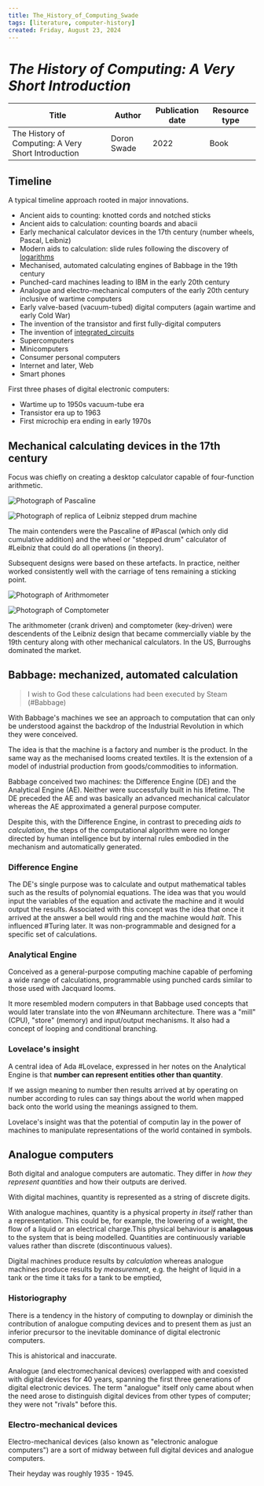```yaml
---
title: The_History_of_Computing_Swade
tags: [literature, computer-history]
created: Friday, August 23, 2024
---
```


# _The History of Computing: A Very Short Introduction_

| Title                                               | Author      | Publication date | Resource type |
| --------------------------------------------------- | ----------- | ---------------- | ------------- |
| The History of Computing: A Very Short Introduction | Doron Swade | 2022             | Book          |

## Timeline

A typical timeline approach rooted in major innovations.

- Ancient aids to counting: knotted cords and notched sticks
- Ancient aids to calculation: counting boards and abacii
- Early mechanical calculator devices in the 17th century (number wheels,
  Pascal, Leibniz)
- Modern aids to calculation: slide rules following the discovery of
  [logarithms](Logarithms.md)
- Mechanised, automated calculating engines of Babbage in the 19th century
- Punched-card machines leading to IBM in the early 20th century
- Analogue and electro-mechanical computers of the early 20th century inclusive
  of wartime computers
- Early valve-based (vacuum-tubed) digital computers (again wartime and early
  Cold War)
- The invention of the transistor and first fully-digital computers
- The invention of [integrated_circuits](Integrated_circuits.md)
- Supercomputers
- Minicomputers
- Consumer personal computers
- Internet and later, Web
- Smart phones

First three phases of digital electronic computers:

- Wartime up to 1950s vacuum-tube era
- Transistor era up to 1963
- First microchip era ending in early 1970s

## Mechanical calculating devices in the 17th century

Focus was chiefly on creating a desktop calculator capable of four-function
arithmetic.

![Photograph of Pascaline](../img/pascaline.jpg)

![Photograph of replica of Leibniz stepped drum machine](../img/leibniz-stepped-drum.jpg)

The main contenders were the Pascaline of #Pascal (which only did cumulative
addition) and the wheel or "stepped drum" calculator of #Leibniz that could do
all operations (in theory).

Subsequent designs were based on these artefacts. In practice, neither worked
consistently well with the carriage of tens remaining a sticking point.

![Photograph of Arithmometer](../img/arithmometer.jpg)

![Photograph of Comptometer](../img/comptometer.png)

The arithmometer (crank driven) and comptometer (key-driven) were descendents of
the Leibniz design that became commercially viable by the 19th century along
with other mechanical calculators. In the US, Burroughs dominated the market.

## Babbage: mechanized, automated calculation

> I wish to God these calculations had been executed by Steam (#Babbage)

With Babbage's machines we see an approach to computation that can only be
understood against the backdrop of the Industrial Revolution in which they were
conceived.

The idea is that the machine is a factory and number is the product. In the same
way as the mechanised looms created textiles. It is the extension of a model of
industrial production from goods/commodities to information.

Babbage conceived two machines: the Difference Engine (DE) and the Analytical
Engine (AE). Neither were successfully built in his lifetime. The DE preceded
the AE and was basically an advanced mechanical calculator whereas the AE
approximated a general purpose computer.

Despite this, with the Difference Engine, in contrast to preceding _aids to
calculation_, the steps of the computational algorithm were no longer directed
by human intelligence but by internal rules embodied in the mechanism and
automatically generated.

### Difference Engine

The DE's single purpose was to calculate and output mathematical tables such as
the results of polynomial equations. The idea was that you would input the
variables of the equation and activate the machine and it would output the
results. Associated with this concept was the idea that once it arrived at the
answer a bell would ring and the machine would _halt_. This influenced #Turing
later. It was non-programmable and designed for a specific set of calculations.

### Analytical Engine

Conceived as a general-purpose computing machine capable of perfoming a wide
range of calculations, programmable using punched cards similar to those used
with Jacquard looms.

It more resembled modern computers in that Babbage used concepts that would
later translate into the von #Neumann architecture. There was a "mill" (CPU),
"store" (memory) and input/output mechanisms. It also had a concept of looping
and conditional branching.

### Lovelace's insight

A central idea of Ada #Lovelace, expressed in her notes on the Analytical Engine
is that **number can represent entities other than quantity**.

If we assign meaning to number then results arrived at by operating on number
according to rules can say things about the world when mapped back onto the
world using the meanings assigned to them.

Lovelace's insight was that the potential of computin lay in the power of
machines to manipulate representations of the world contained in symbols.

## Analogue computers

Both digital and analogue computers are automatic. They differ in _how they
represent quantities_ and how their outputs are derived.

With digital machines, quantity is represented as a string of discrete digits.

With analogue machines, quantity is a physical property _in itself_ rather than
a representation. This could be, for example, the lowering of a weight, the flow
of a liquid or an electrical charge.This physical behaviour is **analagous** to
the system that is being modelled. Quantities are continuously variable values
rather than discrete (discontinuous values).

Digital machines produce results by _calculation_ whereas analogue machines
produce results by _measurement_, e.g. the height of liquid in a tank or the
time it taks for a tank to be emptied,

### Historiography

There is a tendency in the history of computing to downplay or diminish the
contribution of analogue computing devices and to present them as just an
inferior precursor to the inevitable dominance of digital electronic computers.

This is ahistorical and inaccurate.

Analogue (and electromechanical devices) overlapped with and coexisted with
digital devices for 40 years, spanning the first three generations of digital
electronic devices. The term "analogue" itself only came about when the need
arose to distinguish digital devices from other types of computer; they were not
"rivals" before this.

### Electro-mechanical devices

Electro-mechanical devices (also known as "electronic analogue computers") are a
sort of midway between full digital devices and analogue computers.

Their heyday was roughly 1935 - 1945.

